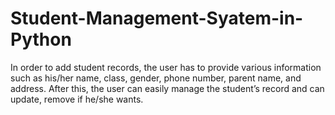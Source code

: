 # Student-Management-Syatem-in-Python
In order to add student records, the user has to provide various information such as his/her name, class, gender, phone number, parent name, and address. After this, the user can easily manage the student’s record and can update, remove if he/she wants.
